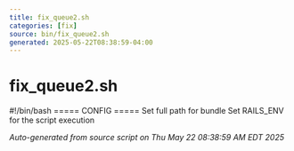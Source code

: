 ```yaml
---
title: fix_queue2.sh
categories: [fix]
source: bin/fix_queue2.sh
generated: 2025-05-22T08:38:59-04:00
---
```


# fix_queue2.sh

#!/bin/bash
===== CONFIG =====
Set full path for bundle
Set RAILS_ENV for the script execution

_Auto-generated from source script on Thu May 22 08:38:59 AM EDT 2025_
